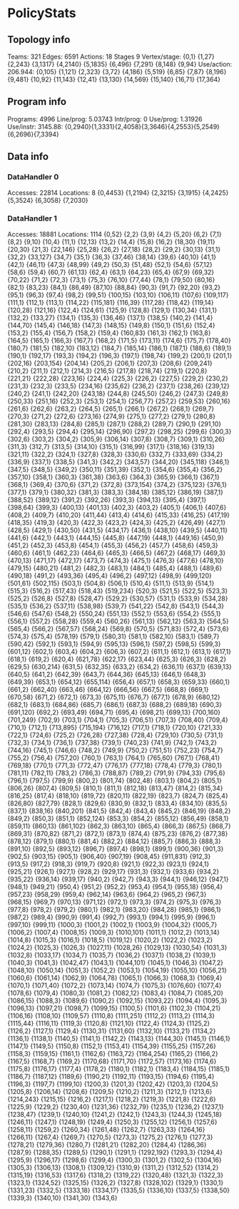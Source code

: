 # PolicyStats
## Topology info
Teams:		321
Edges:		6591
Actions:	18
Stages		9
Vertex/stage:	{0,1} {1,27} {2,243} {3,1317} {4,2140} {5,1835} {6,496} {7,291} {8,148} {9,94} 
Use/action:	206.944: {0,105} {1,121} {2,323} {3,72} {4,186} {5,519} {6,85} {7,87} {8,196} {9,481} {10,92} {11,143} {12,41} {13,130} {14,569} {15,140} {16,71} {17,364} 

## Program info
Programs:	4996
Line/prog:	5.03743
Intr/prog:	0
Use/prog:	1.31926
Use/instr:	3145.88: {0,2940}{1,3331}{2,4058}{3,3646}{4,2553}{5,2549}{6,2696}{7,3394}

## Data info

### DataHandler 0
Accesses:	22814
Locations:	8
{0,4453} {1,2194} {2,3215} {3,1915} {4,2425} {5,3524} {6,3058} {7,2030} 

### DataHandler 1
Accesses:	18881
Locations:	1114
{0,52} {2,2} {3,9} {4,2} {5,20} {6,2} {7,1} {8,2} {9,10} {10,4} {11,1} {12,13} {13,2} {14,4} {15,8} {16,2} {18,30} {19,11} {20,30} {21,3} {22,146} {25,28} {26,2} {27,18} {28,2} {29,2} {30,13} {31,1} {32,2} {33,127} {34,7} {35,1} {36,3} {37,46} {38,14} {39,6} {40,10} {41,1} {42,1} {46,11} {47,3} {48,99} {49,2} {50,3} {51,48} {52,1} {54,6} {57,12} {58,6} {59,4} {60,7} {61,13} {62,4} {63,1} {64,23} {65,4} {67,9} {69,32} {70,22} {71,2} {72,3} {73,1} {75,3} {76,10} {77,44} {78,1} {79,50} {80,16} {82,1} {83,23} {84,1} {86,49} {87,10} {88,84} {90,3} {91,7} {92,20} {93,2} {95,1} {96,3} {97,4} {98,2} {99,51} {100,15} {103,10} {106,11} {107,6} {109,117} {111,1} {112,1} {113,1} {114,22} {115,181} {116,39} {117,28} {118,42} {119,14} {120,28} {121,16} {122,4} {124,61} {125,9} {128,8} {129,1} {130,34} {131,1} {132,2} {133,27} {134,1} {135,3} {136,46} {137,1} {138,5} {140,2} {141,4} {144,70} {145,4} {146,18} {147,3} {148,15} {149,8} {150,1} {151,6} {152,4} {153,2} {155,4} {156,7} {158,2} {159,4} {160,83} {161,3} {162,1} {163,8} {164,5} {165,1} {166,3} {167,7} {168,2} {171,5} {173,11} {174,6} {175,7} {178,40} {180,7} {181,5} {182,10} {183,12} {184,7} {185,14} {186,1} {187,1} {188,6} {189,1} {190,1} {192,17} {193,3} {194,2} {196,3} {197,1} {198,74} {199,2} {200,1} {201,1} {202,16} {203,154} {204,14} {205,2} {206,1} {207,3} {208,6} {209,241} {210,2} {211,1} {212,1} {214,3} {216,5} {217,8} {218,74} {219,1} {220,8} {221,21} {222,28} {223,16} {224,4} {225,3} {226,2} {227,5} {229,2} {230,2} {231,3} {232,3} {233,5} {234,16} {235,62} {236,2} {237,1} {238,26} {239,12} {240,2} {241,1} {242,20} {243,18} {244,8} {245,50} {246,2} {247,3} {249,8} {250,33} {251,16} {252,3} {253,1} {254,1} {256,77} {257,2} {259,53} {260,16} {261,6} {262,6} {263,2} {264,5} {265,1} {266,1} {267,2} {268,1} {269,7} {270,3} {271,2} {272,6} {273,16} {274,9} {275,1} {277,2} {279,1} {280,8} {281,30} {283,13} {284,8} {285,1} {287,1} {288,2} {289,7} {290,1} {291,10} {292,4} {293,5} {294,4} {295,14} {296,90} {297,2} {298,25} {299,6} {300,3} {302,6} {303,2} {304,2} {305,9} {306,14} {307,8} {308,7} {309,1} {310,26} {311,3} {312,7} {313,5} {314,10} {315,1} {316,99} {317,1} {318,16} {319,13} {321,11} {322,2} {324,1} {327,8} {328,3} {330,6} {332,7} {333,69} {334,2} {336,9} {337,1} {338,5} {341,3} {342,2} {343,57} {344,20} {345,118} {346,1} {347,5} {348,5} {349,2} {350,11} {351,39} {352,1} {354,6} {355,4} {356,2} {357,10} {358,1} {360,3} {361,38} {363,6} {364,3} {365,9} {366,1} {367,1} {368,1} {369,4} {370,6} {371,2} {372,8} {373,154} {374,2} {375,123} {376,1} {377,1} {379,1} {380,32} {381,3} {383,3} {384,18} {385,12} {386,19} {387,1} {388,52} {389,12} {391,2} {392,26} {393,3} {394,13} {395,4} {397,1} {398,64} {399,3} {400,13} {401,13} {402,3} {403,2} {405,1} {406,1} {407,6} {408,2} {409,7} {410,20} {411,44} {413,4} {414,6} {415,33} {416,25} {417,19} {418,35} {419,3} {420,3} {422,3} {423,2} {424,3} {425,2} {426,49} {427,1} {428,5} {429,1} {430,50} {431,5} {434,17} {436,1} {438,10} {439,5} {440,11} {441,6} {442,1} {443,1} {444,15} {445,8} {447,19} {448,1} {449,16} {450,9} {451,2} {452,3} {453,8} {454,1} {455,3} {456,2} {457,7} {458,6} {459,3} {460,6} {461,1} {462,23} {464,6} {465,3} {466,5} {467,2} {468,17} {469,3} {470,13} {471,17} {472,17} {473,7} {474,3} {475,1} {476,3} {477,6} {478,10} {479,15} {480,21} {481,2} {482,3} {483,1} {484,1} {485,4} {488,1} {489,6} {490,18} {491,2} {493,36} {495,4} {496,2} {497,12} {498,9} {499,120} {501,61} {502,115} {503,1} {504,8} {506,1} {510,4} {511,1} {513,9} {514,1} {515,3} {516,2} {517,43} {518,43} {519,234} {520,3} {521,5} {522,5} {523,3} {525,2} {526,8} {527,8} {528,47} {529,2} {530,57} {531,1} {533,9} {534,28} {535,1} {536,2} {537,11} {538,98} {539,7} {541,22} {542,8} {543,1} {544,3} {546,6} {547,6} {548,2} {550,24} {551,13} {552,1} {553,6} {554,2} {555,1} {556,1} {557,2} {558,28} {559,4} {560,26} {561,13} {562,12} {563,3} {564,5} {565,4} {566,2} {567,57} {568,24} {569,8} {570,5} {571,83} {572,4} {573,6} {574,3} {575,4} {578,19} {579,1} {580,31} {581,1} {582,10} {583,1} {589,7} {590,42} {592,1} {593,1} {594,9} {595,13} {596,1} {597,2} {598,5} {599,3} {601,12} {602,1} {603,4} {604,2} {606,3} {607,2} {611,1} {612,1} {613,1} {617,1} {618,1} {619,2} {620,4} {621,78} {622,17} {623,44} {625,3} {626,3} {628,2} {629,5} {630,214} {631,5} {632,35} {633,2} {634,2} {636,11} {637,1} {639,13} {640,5} {641,2} {642,39} {643,7} {644,36} {645,13} {646,1} {648,3} {649,39} {653,1} {654,12} {655,114} {656,4} {657,1} {658,3} {659,33} {660,1} {661,2} {662,40} {663,46} {664,12} {666,56} {667,5} {668,8} {669,1} {670,58} {671,2} {672,1} {673,3} {675,11} {676,7} {677,1} {678,9} {680,12} {682,1} {683,1} {684,86} {685,7} {686,1} {687,3} {688,2} {689,18} {690,3} {691,120} {692,2} {693,49} {694,71} {695,4} {698,21} {699,13} {700,160} {701,249} {702,9} {703,1} {704,1} {705,3} {706,51} {707,3} {708,40} {709,4} {710,1} {712,1} {713,895} {715,194} {716,12} {717,1} {718,1} {720,10} {721,33} {722,1} {724,6} {725,2} {726,28} {727,38} {728,4} {729,10} {730,5} {731,1} {732,3} {734,1} {736,1} {737,38} {739,1} {740,23} {741,9} {742,1} {743,2} {744,16} {745,1} {746,6} {748,2} {749,9} {750,2} {751,51} {752,23} {754,7} {755,2} {756,4} {757,20} {760,1} {763,1} {764,1} {765,60} {767,1} {768,41} {769,18} {770,1} {771,3} {772,47} {776,17} {777,18} {778,4} {779,3} {780,1} {781,11} {782,11} {783,2} {786,3} {788,87} {789,2} {791,9} {794,33} {795,6} {796,1} {797,5} {799,9} {800,2} {801,74} {802,48} {803,1} {804,2} {805,1} {806,26} {807,4} {809,5} {810,1} {811,1} {812,18} {813,47} {814,2} {815,34} {816,25} {817,4} {818,10} {819,72} {820,11} {822,19} {823,7} {824,7} {825,4} {826,80} {827,79} {828,1} {829,6} {830,9} {832,1} {833,4} {834,10} {835,5} {837,1} {838,16} {840,201} {841,5} {842,4} {843,4} {845,2} {846,19} {848,2} {849,2} {850,3} {851,1} {852,124} {853,3} {854,2} {855,12} {856,49} {858,1} {859,11} {860,13} {861,102} {862,3} {863,10} {865,4} {866,3} {867,5} {868,7} {869,31} {870,82} {871,2} {872,1} {873,1} {874,4} {875,23} {876,2} {877,38} {878,12} {879,1} {880,1} {881,4} {882,2} {884,12} {885,7} {886,3} {888,3} {891,10} {892,5} {893,12} {896,7} {897,4} {898,1} {899,1} {900,36} {901,3} {902,5} {903,15} {905,1} {906,40} {907,19} {908,45} {911,831} {912,3} {913,5} {917,2} {918,3} {919,7} {920,8} {921,1} {922,3} {923,1} {924,1} {925,21} {926,1} {927,1} {928,2} {929,17} {931,3} {932,1} {933,6} {934,2} {935,22} {936,14} {939,17} {940,2} {942,7} {943,3} {944,1} {946,12} {947,1} {948,1} {949,21} {950,4} {951,2} {952,2} {953,4} {954,1} {955,18} {956,4} {957,23} {958,29} {959,4} {962,14} {963,6} {964,2} {965,2} {967,3} {968,15} {969,7} {970,13} {971,12} {972,1} {973,3} {974,2} {975,3} {976,3} {977,8} {978,2} {979,2} {980,1} {982,1} {983,20} {984,28} {985,1} {986,1} {987,2} {989,4} {990,9} {991,4} {992,7} {993,1} {994,1} {995,9} {996,1} {997,10} {999,11} {1000,3} {1001,2} {1002,1} {1003,9} {1004,32} {1005,7} {1006,2} {1007,4} {1008,15} {1009,3} {1010,101} {1011,1} {1012,2} {1013,14} {1014,8} {1015,3} {1016,1} {1018,5} {1019,12} {1020,2} {1022,2} {1023,2} {1024,2} {1025,3} {1026,3} {1027,11} {1028,26} {1029,13} {1030,54} {1031,3} {1032,8} {1033,17} {1034,7} {1035,7} {1036,2} {1037,1} {1038,2} {1039,1} {1040,3} {1041,3} {1042,47} {1043,1} {1044,101} {1045,1} {1046,3} {1047,2} {1048,10} {1050,14} {1051,3} {1052,2} {1053,1} {1054,19} {1055,10} {1056,21} {1060,6} {1061,14} {1062,9} {1064,78} {1065,1} {1066,3} {1068,3} {1069,4} {1070,1} {1071,40} {1072,2} {1073,14} {1074,7} {1075,3} {1076,60} {1077,4} {1078,6} {1079,4} {1080,3} {1081,2} {1082,12} {1083,4} {1084,7} {1085,20} {1086,15} {1088,3} {1089,6} {1090,2} {1092,15} {1093,22} {1094,4} {1095,3} {1096,13} {1097,21} {1098,7} {1099,15} {1100,5} {1101,6} {1102,3} {1104,21} {1106,16} {1108,10} {1109,57} {1110,8} {1111,251} {1112,2} {1113,2} {1114,3} {1115,44} {1116,11} {1119,3} {1120,8} {1121,10} {1122,4} {1124,3} {1125,2} {1126,2} {1127,1} {1129,4} {1130,31} {1131,60} {1132,10} {1133,21} {1134,2} {1136,1} {1138,1} {1140,5} {1141,1} {1142,2} {1143,13} {1144,30} {1145,1} {1146,1} {1147,1} {1149,5} {1150,8} {1152,1} {1153,41} {1154,39} {1155,25} {1157,26} {1158,3} {1159,15} {1161,1} {1162,6} {1163,72} {1164,254} {1165,2} {1166,2} {1167,5} {1168,7} {1169,2} {1170,68} {1171,70} {1172,57} {1173,16} {1174,6} {1175,8} {1176,17} {1177,4} {1178,2} {1180,1} {1182,1} {1183,4} {1184,15} {1185,1} {1186,7} {1187,12} {1189,6} {1190,21} {1192,11} {1193,15} {1194,6} {1195,4} {1196,3} {1197,7} {1199,10} {1200,3} {1201,3} {1202,42} {1203,3} {1204,5} {1205,8} {1206,14} {1208,6} {1209,5} {1210,2} {1211,3} {1212,1} {1213,6} {1214,243} {1215,15} {1216,2} {1217,1} {1218,2} {1219,3} {1221,8} {1222,6} {1225,9} {1229,2} {1230,40} {1231,36} {1232,79} {1235,1} {1236,2} {1237,1} {1238,47} {1239,1} {1240,10} {1241,2} {1242,1} {1243,3} {1244,3} {1245,18} {1246,11} {1247,1} {1248,19} {1249,4} {1250,3} {1255,12} {1256,1} {1257,6} {1258,11} {1259,2} {1260,34} {1261,48} {1262,7} {1263,33} {1264,16} {1266,11} {1267,4} {1269,7} {1270,5} {1273,3} {1275,2} {1276,1} {1277,3} {1278,21} {1279,36} {1280,7} {1281,21} {1282,20} {1284,4} {1286,36} {1287,9} {1288,35} {1289,5} {1290,1} {1291,1} {1292,192} {1293,3} {1294,4} {1295,9} {1296,17} {1298,6} {1299,4} {1300,3} {1301,2} {1302,5} {1304,16} {1305,3} {1306,13} {1308,1} {1309,12} {1310,9} {1311,2} {1312,52} {1314,2} {1315,19} {1316,53} {1317,6} {1318,2} {1319,22} {1320,48} {1321,3} {1322,3} {1323,1} {1324,52} {1325,15} {1326,2} {1327,8} {1328,102} {1329,1} {1330,1} {1331,23} {1332,5} {1333,18} {1334,17} {1335,5} {1336,10} {1337,5} {1338,50} {1339,3} {1340,10} {1341,30} {1343,6} 